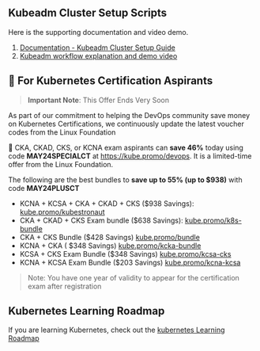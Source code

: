 ## Kubeadm Cluster Setup Scripts

Here is the supporting documentation and video demo.

1. [Documentation - Kubeadm Cluster Setup Guide](https://devopscube.com/setup-kubernetes-cluster-kubeadm/)
2. [Kubeadm workflow explanation and demo video](https://youtu.be/xX52dc3u2HU)

## 🚀 For Kubernetes Certification Aspirants

>**Important Note**: This Offer Ends Very Soon

As part of our commitment to helping the DevOps community save money on Kubernetes Certifications, we continuously update the latest voucher codes from the Linux Foundation

🚀  CKA, CKAD, CKS, or KCNA exam aspirants can **save 46%** today using code **MAY24SPECIALCT** at https://kube.promo/devops. It is a limited-time offer from the Linux Foundation.

The following are the best bundles to **save up to 55% (up to $938)** with code **MAY24PLUSCT**

- KCNA + KCSA + CKA + CKAD + CKS ($938 Savings): [kube.promo/kubestronaut](https://kube.promo/kubestronaut)
- CKA + CKAD + CKS Exam bundle ($638 Savings): [kube.promo/k8s-bundle](https://kube.promo/k8s-bundle)
- CKA + CKS Bundle ($428 Savings) [kube.promo/bundle](https://kube.promo/bundle)
- KCNA + CKA ( $348 Savings) [kube.promo/kcka-bundle](https://kube.promo/kcna-cka)
- KCSA + CKS Exam Bundle ($348 Savings) [kube.promo/kcsa-cks](https://kube.promo/kcsa-cks)
- KCNA + KCSA Exam Bundle ($203 Savings) [kube.promo/kcna-kcsa](https://kube.promo/kcna-kcsa)

>Note: You have one year of validity to appear for the certification exam after registration

## Kubernetes Learning Roadmap

If you are learning Kubernetes, check out the [kubernetes Learning Roadmap](https://github.com/techiescamp/kubernetes-learning-path)

